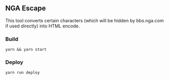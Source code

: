 ## NGA Escape

This tool converts certain characters (which will be hidden by bbs.nga.com if used directly) into HTML encode.

### Build

```
yarn && yarn start
``` 

### Deploy
```
yarn run deploy
``` 